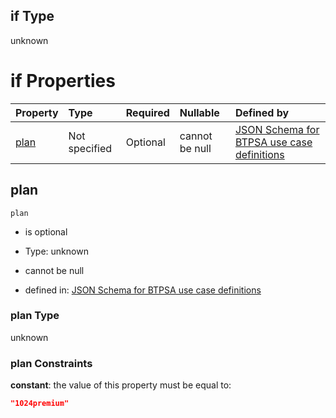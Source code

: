 ## if Type

unknown

# if Properties

| Property      | Type          | Required | Nullable       | Defined by                                                                                                                                                                                                                                  |
| :------------ | :------------ | :------- | :------------- | :------------------------------------------------------------------------------------------------------------------------------------------------------------------------------------------------------------------------------------------ |
| [plan](#plan) | Not specified | Optional | cannot be null | [JSON Schema for BTPSA use case definitions](btpsa-usecase-properties-services-items-allof-1-then-allof-41-then-allof-0-if-properties-plan.md "undefined#/properties/services/items/allOf/1/then/allOf/41/then/allOf/0/if/properties/plan") |

## plan



`plan`

*   is optional

*   Type: unknown

*   cannot be null

*   defined in: [JSON Schema for BTPSA use case definitions](btpsa-usecase-properties-services-items-allof-1-then-allof-41-then-allof-0-if-properties-plan.md "undefined#/properties/services/items/allOf/1/then/allOf/41/then/allOf/0/if/properties/plan")

### plan Type

unknown

### plan Constraints

**constant**: the value of this property must be equal to:

```json
"1024premium"
```

